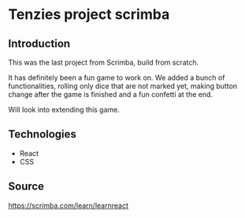 # Tenzies project scrimba

## Introduction

This was the last project from Scrimba, build from scratch. 

It has definitely been a fun game to work on. We added a bunch of functionalities, rolling only dice that are not marked yet, making button change after the game is finished and a fun confetti at the end. 

Will look into extending this game. 

## Technologies

- React
- CSS

## Source

https://scrimba.com/learn/learnreact
